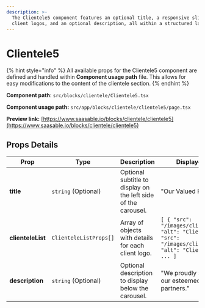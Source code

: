 ```yaml
---
description: >-
  The Clientele5 component features an optional title, a responsive slider for
  client logos, and an optional description, all within a structured layout.
---
```


# Clientele5

{% hint style="info" %}
All available props for the Clientele5 component are defined and handled within **Component usage path** file. This allows for easy modifications to the content of the clientele section.
{% endhint %}

**Component path**: `src/blocks/clientele/Clientele5.tsx`

**Component usage path:**  `src/app/blocks/clientele/clientele5/page.tsx`

**Preview link:** [https://www.saasable.io/blocks/clientele/clientele5](https://www.saasable.io/blocks/clientele/clientele5)

## Props Details

| Prop              | Type                   | Description                                                    | Displayed as                                                                                                        |
| ----------------- | ---------------------- | -------------------------------------------------------------- | ------------------------------------------------------------------------------------------------------------------- |
| **title**         | `string` (Optional)    | Optional subtitle to display on the left side of the carousel. | "Our Valued Partners"                                                                                               |
| **clienteleList** | `ClienteleListProps[]` | Array of objects with details for each client logo.            | `[ { "src": "/images/client1.png", "alt": "Client 1" }, { "src": "/images/client2.png", "alt": "Client 2" }, ... ]` |
| **description**   | `string` (Optional)    | Optional description to display below the carousel.            | "We proudly showcase our esteemed partners."                                                                        |
